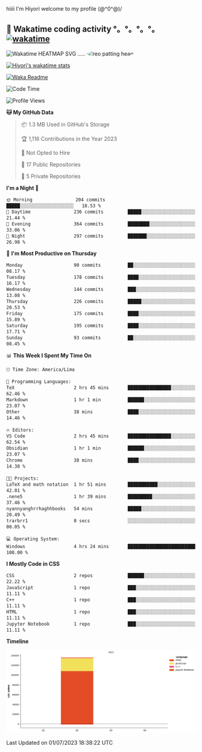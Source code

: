 hiiii I'm Hiyori welcome to my profile \(@^0^@)/

## 🦄 Wakatime coding activity °。°。°。°。[![wakatime](https://wakatime.com/badge/user/49dba2c5-26e1-43a7-9d07-e0f8613d1227.svg)](https://wakatime.com/@49dba2c5-26e1-43a7-9d07-e0f8613d1227) 
<img src="https://wakatime.com/share/@hiyori/ef87015d-57e0-4afb-bb56-1a99a24ea312.svg" width="600" alt="Wakatime HEATMAP SVG"/> ..... <img src="https://i.postimg.cc/RFM2CQFY/reo-patting.webp" alt="reo patting head" width="200" style="border-radius: 50%;">

 [![Hiyori's wakatime stats](https://github-readme-stats.vercel.app/api/wakatime?username=hiyori&theme=buefy&range=last_year&is_including_today=true&layout=compact)](https://github.com/anuraghazra/github-readme-stats)
 

[![Waka Readme](https://github.com/hiyorijl/hiyorijl/actions/workflows/Waka%20Readme.yml/badge.svg)](https://github.com/hiyorijl/hiyorijl/actions/workflows/Waka%20Readme.yml)

<!--START_SECTION:waka-->
![Code Time](http://img.shields.io/badge/Code%20Time-169%20hrs%2019%20mins-blue)

![Profile Views](http://img.shields.io/badge/Profile%20Views-2-blue)

**🐱 My GitHub Data** 

> 📦 1.3 MB Used in GitHub's Storage 
 > 
> 🏆 1,116 Contributions in the Year 2023
 > 
> 🚫 Not Opted to Hire
 > 
> 📜 17 Public Repositories 
 > 
> 🔑 5 Private Repositories 
 > 
**I'm a Night 🦉** 

```text
🌞 Morning                204 commits         █████░░░░░░░░░░░░░░░░░░░░   18.53 % 
🌆 Daytime                236 commits         █████░░░░░░░░░░░░░░░░░░░░   21.44 % 
🌃 Evening                364 commits         ████████░░░░░░░░░░░░░░░░░   33.06 % 
🌙 Night                  297 commits         ███████░░░░░░░░░░░░░░░░░░   26.98 % 
```
📅 **I'm Most Productive on Thursday** 

```text
Monday                   90 commits          ██░░░░░░░░░░░░░░░░░░░░░░░   08.17 % 
Tuesday                  178 commits         ████░░░░░░░░░░░░░░░░░░░░░   16.17 % 
Wednesday                144 commits         ███░░░░░░░░░░░░░░░░░░░░░░   13.08 % 
Thursday                 226 commits         █████░░░░░░░░░░░░░░░░░░░░   20.53 % 
Friday                   175 commits         ████░░░░░░░░░░░░░░░░░░░░░   15.89 % 
Saturday                 195 commits         ████░░░░░░░░░░░░░░░░░░░░░   17.71 % 
Sunday                   93 commits          ██░░░░░░░░░░░░░░░░░░░░░░░   08.45 % 
```


📊 **This Week I Spent My Time On** 

```text
🕑︎ Time Zone: America/Lima

💬 Programming Languages: 
TeX                      2 hrs 45 mins       ████████████████░░░░░░░░░   62.46 % 
Markdown                 1 hr 1 min          ██████░░░░░░░░░░░░░░░░░░░   23.07 % 
Other                    38 mins             ████░░░░░░░░░░░░░░░░░░░░░   14.46 % 

🔥 Editors: 
VS Code                  2 hrs 45 mins       ████████████████░░░░░░░░░   62.54 % 
Obsidian                 1 hr 1 min          ██████░░░░░░░░░░░░░░░░░░░   23.07 % 
Chrome                   38 mins             ████░░░░░░░░░░░░░░░░░░░░░   14.38 % 

🐱‍💻 Projects: 
LaTeX and math notation  1 hr 51 mins        ███████████░░░░░░░░░░░░░░   42.01 % 
.nene5                   1 hr 39 mins        █████████░░░░░░░░░░░░░░░░   37.46 % 
nyannyanghrrhaghhbooks   54 mins             █████░░░░░░░░░░░░░░░░░░░░   20.49 % 
trarbrr1                 0 secs              ░░░░░░░░░░░░░░░░░░░░░░░░░   00.05 % 

💻 Operating System: 
Windows                  4 hrs 24 mins       █████████████████████████   100.00 % 
```

**I Mostly Code in CSS** 

```text
CSS                      2 repos             ██████░░░░░░░░░░░░░░░░░░░   22.22 % 
JavaScript               1 repo              ███░░░░░░░░░░░░░░░░░░░░░░   11.11 % 
C++                      1 repo              ███░░░░░░░░░░░░░░░░░░░░░░   11.11 % 
HTML                     1 repo              ███░░░░░░░░░░░░░░░░░░░░░░   11.11 % 
Jupyter Notebook         1 repo              ███░░░░░░░░░░░░░░░░░░░░░░   11.11 % 
```



**Timeline**

![Lines of Code chart](https://raw.githubusercontent.com/hiyorijl/hiyorijl/main/assets/bar_graph.png)


 Last Updated on 01/07/2023 18:38:22 UTC
<!--END_SECTION:waka-->
